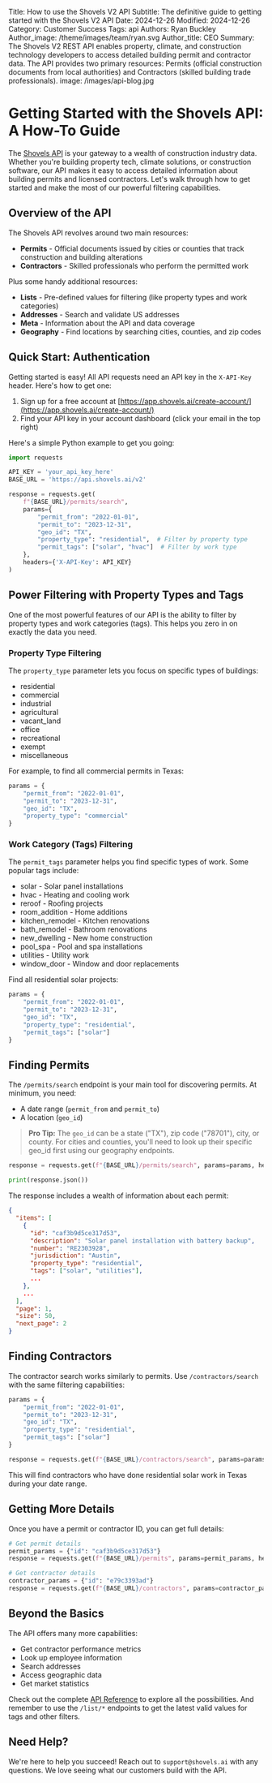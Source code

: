 Title: How to use the Shovels V2 API
Subtitle: The definitive guide to getting started with the Shovels V2 API
Date: 2024-12-26
Modified: 2024-12-26
Category: Customer Success
Tags: api
Authors: Ryan Buckley
Author_image: /theme/images/team/ryan.svg
Author_title: CEO
Summary: The Shovels V2 REST API enables property, climate, and construction technology developers to access detailed building permit and contractor data. The API provides two primary resources: Permits (official construction documents from local authorities) and Contractors (skilled building trade professionals).
image: /images/api-blog.jpg


# Getting Started with the Shovels API: A How-To Guide

The [Shovels API](https://docs.shovels.ai) is your gateway to a wealth of construction industry data. Whether you're building property tech, climate solutions, or construction software, our API makes it easy to access detailed information about building permits and licensed contractors. Let's walk through how to get started and make the most of our powerful filtering capabilities.

## Overview of the API

The Shovels API revolves around two main resources:

- **Permits** - Official documents issued by cities or counties that track construction and building alterations
- **Contractors** - Skilled professionals who perform the permitted work

Plus some handy additional resources:

- **Lists** - Pre-defined values for filtering (like property types and work categories)
- **Addresses** - Search and validate US addresses
- **Meta** - Information about the API and data coverage
- **Geography** - Find locations by searching cities, counties, and zip codes

## Quick Start: Authentication

Getting started is easy! All API requests need an API key in the `X-API-Key` header. Here's how to get one:

1. Sign up for a free account at [https://app.shovels.ai/create-account/](https://app.shovels.ai/create-account/)
2. Find your API key in your account dashboard (click your email in the top right)

Here's a simple Python example to get you going:

```python
import requests

API_KEY = 'your_api_key_here'
BASE_URL = 'https://api.shovels.ai/v2'

response = requests.get(
    f"{BASE_URL}/permits/search",
    params={
        "permit_from": "2022-01-01",
        "permit_to": "2023-12-31", 
        "geo_id": "TX",
        "property_type": "residential",  # Filter by property type
        "permit_tags": ["solar", "hvac"]  # Filter by work type
    },
    headers={'X-API-Key': API_KEY}
)
```

## Power Filtering with Property Types and Tags

One of the most powerful features of our API is the ability to filter by property types and work categories (tags). This helps you zero in on exactly the data you need.

### Property Type Filtering

The `property_type` parameter lets you focus on specific types of buildings:

- residential
- commercial 
- industrial
- agricultural
- vacant_land
- office
- recreational
- exempt
- miscellaneous

For example, to find all commercial permits in Texas:

```python
params = {
    "permit_from": "2022-01-01",
    "permit_to": "2023-12-31",
    "geo_id": "TX",
    "property_type": "commercial"
}
```

### Work Category (Tags) Filtering

The `permit_tags` parameter helps you find specific types of work. Some popular tags include:

- solar - Solar panel installations
- hvac - Heating and cooling work
- reroof - Roofing projects
- room_addition - Home additions
- kitchen_remodel - Kitchen renovations
- bath_remodel - Bathroom renovations
- new_dwelling - New home construction
- pool_spa - Pool and spa installations
- utilities - Utility work
- window_door - Window and door replacements

Find all residential solar projects:

```python
params = {
    "permit_from": "2022-01-01",
    "permit_to": "2023-12-31",
    "geo_id": "TX",
    "property_type": "residential",
    "permit_tags": ["solar"]
}
```

## Finding Permits

The `/permits/search` endpoint is your main tool for discovering permits. At minimum, you need:
- A date range (`permit_from` and `permit_to`)
- A location (`geo_id`)

> **Pro Tip:** The `geo_id` can be a state ("TX"), zip code ("78701"), city, or county. For cities and counties, you'll need to look up their specific geo_id first using our geography endpoints.

```python
response = requests.get(f"{BASE_URL}/permits/search", params=params, headers=headers)

print(response.json())
```

The response includes a wealth of information about each permit:

```json
{
  "items": [
    {
      "id": "caf3b9d5ce317d53",
      "description": "Solar panel installation with battery backup",
      "number": "RE2303928",
      "jurisdiction": "Austin",
      "property_type": "residential",
      "tags": ["solar", "utilities"],
      ...
    },
    ...
  ],
  "page": 1,
  "size": 50,
  "next_page": 2
}
```

## Finding Contractors

The contractor search works similarly to permits. Use `/contractors/search` with the same filtering capabilities:

```python
params = {
    "permit_from": "2022-01-01", 
    "permit_to": "2023-12-31",
    "geo_id": "TX",
    "property_type": "residential",
    "permit_tags": ["solar"]
}

response = requests.get(f"{BASE_URL}/contractors/search", params=params, headers=headers)
```

This will find contractors who have done residential solar work in Texas during your date range.

## Getting More Details

Once you have a permit or contractor ID, you can get full details:

```python
# Get permit details
permit_params = {"id": "caf3b9d5ce317d53"}
response = requests.get(f"{BASE_URL}/permits", params=permit_params, headers=headers)

# Get contractor details
contractor_params = {"id": "e79c3393ad"}
response = requests.get(f"{BASE_URL}/contractors", params=contractor_params, headers=headers)
```

## Beyond the Basics

The API offers many more capabilities:
- Get contractor performance metrics
- Look up employee information
- Search addresses
- Access geographic data
- Get market statistics

Check out the complete [API Reference](https://docs.shovels.ai) to explore all the possibilities. And remember to use the `/list/*` endpoints to get the latest valid values for tags and other filters.

## Need Help?

We're here to help you succeed! Reach out to `support@shovels.ai` with any questions. We love seeing what our customers build with the API.